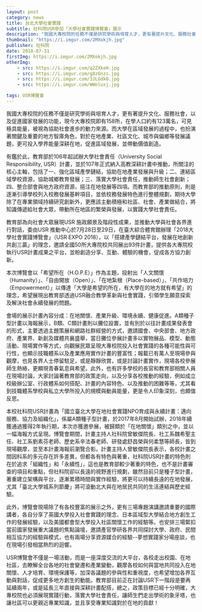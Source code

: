 ```yaml
---
layout: post
category: news
title: 台北大學社會實踐
subtitle: 社科院USR參加「大學社會實踐博覽會」展示
description: "我國大專校院的任務不僅是研究學術與培育人才，更有著提升文化、服務社會，以及促進國家發展的功能..."
thumbnail: "https://i.imgur.com/2MXokjh.jpg"
publisher: 社科院
date: 2018-07-31 
firstImg: https://i.imgur.com/2MXokjh.jpg
otherImg:
    - src: https://i.imgur.com/q2ZXkeH.jpg
    - src: https://i.imgur.com/g8z6nzs.jpg
    - src: https://i.imgur.com/3JLGdkO.jpg
    - src: https://i.imgur.com/WWnlusj.jpg

tags: USR博覽會
---
```


我國大專校院的任務不僅是研究學術與培育人才，更有著提升文化、服務社會，以及促進國家發展的功能，現今大專校院即有158所，在學人口約有123萬名，可見極具能量，被視為協助社會進歩的動力來源。而大學在區域發展的過程中，也扮演著關鍵及重要的地方智庫角色，對於在地產業、社區文化、城市與偏鄉等發展議題，更可投入學界能量深耕在地，促進區域發展，並帶動價值創造。

有鑑於此，教育部於106年起試辦大學社會責任（University Social Responsibility, USR）計畫，並於107年正式納入高教深耕計畫中推動，所關注的核心主軸，包括了一、強化區域產學鏈結，協助在地產業發展與升級；二、連結區域學校資源，協助城鄉教育發展；三、落實大學社會責任，推動師生社會創新；四、整合部會與地方政府資源，挹注在地發展等四項。而教育部的推動原則，則是逐漸引導學校列入校務發展基幹項目，並依校務發展特色進行整體規劃，期待大學除了在專業領域持續研究創新外，更應該主動積極和社區、社會、產業做結合，將知識傳遞給社會大眾，帶動所在地區的繁榮與發展，以實踐大學社會責任。

教育部為向社會大眾展現USR 施政願景及階段性成果，並推動大學與社會各界進行對話，委由USR 推動中心於7月28日至29日，在臺大綜合體育館辦理「2018大學社會實踐博覽會」（USR EXPO 2018），以「搭建產學鏈結平台，發展在地創新共創三贏」的理念，邀請全國50所大專院校共同展出93件計畫，提供各大專院校執行USR計畫成果之平台，並盼創造分享、互動、體驗的機會，促成各方協力創新。

本次博覽會以「希望所在（H.O.P.E）」作為主題，投射出「人文關懷（Humanity）」、「自由開放（Open）」、「在地紮根（Place-based）」、「共作培力（Empowerment）」以傳達「大學是希望的所在，有大學在的地方就有希望」的理念，希望展現出教育部透過USR融合教學革新與社會實踐，引領學生願意探索及解決社會永續發展的問題。

會場的展示計畫內容分成：在地關懷、產業升級、環境永續、健康促進。A類種子型計畫以海報展示，B類、C類計畫則以攤位設置，並有別於以往計畫成果發表會的形式，主要透過主題策展和網路社群經營的方式，邀請國會、中央部會、地方政府、產業界、新創及媒體共襄盛舉，當日攤位參展計畫多以實物展品、模型、動態活動、現場實作等方式，向觀展民眾呈現大專校院投入社會實踐的各種可能性與可行性，也顯示技職體系以及產業應用實作計畫的豐富性；報載已有萬人至現場參與觀摩，也見各界人士停留駐足，或是靜靜欣賞，或是討論計畫實作，現場各校參展師生熱絡，更顯現青春氣息與希望。此外，也有許多學校的長官和教育部相關人員在現場討論，大家討論著教育部的政策走向，以及分享各校推動的經驗，例如成立校級辦公室、行政體系如何搭配、計畫的內容特色、以及推動的困難等等，尤其看到技職體系學校與私立大學所投入的規模與動員能量，更是令人印象深刻，也頗值反思。

本校社科院USR計畫為「國立臺北大學在地社會實踐NPO育成與永續計畫：邁向服務、協力及組織化」，係屬A類種子型計畫，於2017年8月開始試辦，2018年續獲通過獲得2年執行期，本次亦獲邀參展，被歸類於「在地關懷」類別之中，並以一幅海報方式呈現。博覽會期間，計畫主持人社科院曾敏傑院長、社工系魏希聖主任、社工系劉素芬老師、歷史系辛法春老師、研發處舒昌榮與何柔慧等師長，皆到現場觀摩，並至本計畫海報前瀏覽合影。計畫主持人曾敏傑院長表示，各校計畫之間因科系的多元存在許多差異，但都各有特色與著重，社科院USR計畫的特色則在於追求「組織性」和「永續性」，這也是教育部較少著重的特色，也不是計畫審查的項目和重點，但社科院卻以長遠的視野進行規劃，雖然目前只是種子型計畫，著重建立架構與平台，逐漸累積時間與實作經驗，將更可以持續長遠的在地發展，尤其「臺北大學城系列節慶」將可滾動北大與在地居民共同的生活連結與歷史經驗。

此外，博覽會現場除了有各校豐富的展示之外，更有三場專題演講邀請重要的國際講者，各自分享了英國大學投入社會實踐的理念、日本區域型大學結合地方創生工作的發展經驗，以及美國都會型大學投入社區關懷工作的經驗等。也安排三場緊扣當前國家發展重大議題的焦點論壇，邀請產官學研各界共同探討大學、政府、民間相互協力的經驗與模式，也有兩場分享資源媒合的經驗--夢想實踐家分場座談，也在現場引發相當熱烈的迴響。

USR博覽會不僅是一場活動，而是一座深度交流的大平台，各校走出校園、在地社區，去瞭解全台各地的社會變遷和產業變動，觀摩各校如何與當地共同投入在地關懷、人才培育、環境保護等，加深各議題的參與性和重視度，也希望增加各界互動與對話，促成更多地方創生的動能。教育部目前正在討論USR下一階段是要再延續兩年，或是延長三年直接與深耕計畫配搭，總之，政策目標已經十分明確，大專校院也必須展現實踐行動，落實大學社會責任，讓師生們走出學術的象牙塔，也讓社區可以更親近專業知識，並且享受專業知識對於在地的貢獻！

